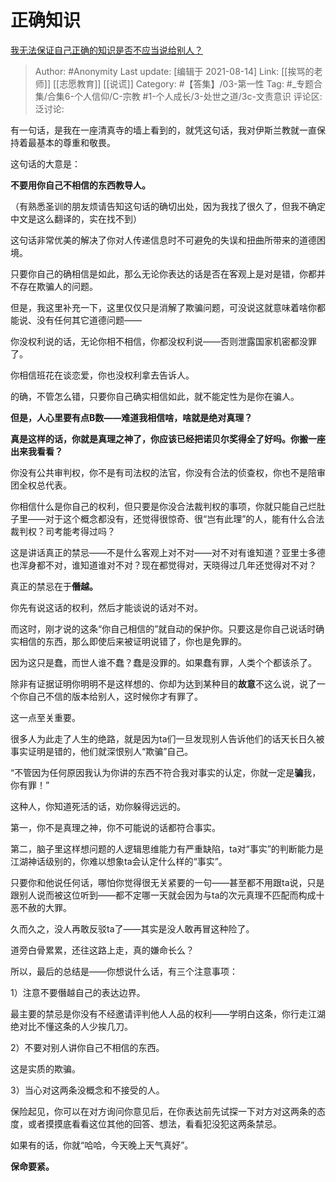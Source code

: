# 正确知识
[我无法保证自己正确的知识是否不应当说给别人？](https://www.zhihu.com/question/405434828/answer/1324864332)

> Author: #Anonymity
> Last update: [编辑于 2021-08-14]
> Link: [[挨骂的老师]] [[志愿教育]] [[说谎]]
> Category: #【答集】/03-第一性
> Tag:   #_专题合集/合集6-个人信仰/C-宗教 #1-个人成长/3-处世之道/3c-文责意识
> 评论区:
> 泛讨论:

有一句话，是我在一座清真寺的墙上看到的，就凭这句话，我对伊斯兰教就一直保持着最基本的尊重和敬畏。

这句话的大意是：

**不要用你自己不相信的东西教导人。**

（有熟悉圣训的朋友烦请告知这句话的确切出处，因为我找了很久了，但我不确定中文是这么翻译的，实在找不到）

这句话非常优美的解决了你对人传递信息时不可避免的失误和扭曲所带来的道德困境。

只要你自己的确相信是如此，那么无论你表达的话是否在客观上是对是错，你都并不存在欺骗人的问题。

但是，我这里补充一下，这里仅仅只是消解了欺骗问题，可没说这就意味着啥你都能说、没有任何其它道德问题——

你没权利说的话，无论你相不相信，你都没权利说——否则泄露国家机密都没罪了。

你相信班花在谈恋爱，你也没权利拿去告诉人。

的确，不管怎么错，只要你自己确实相信如此，就不能定性为是你在骗人。

**但是，人心里要有点B数——难道我相信啥，啥就是绝对真理？**

**真是这样的话，你就是真理之神了，你应该已经把诺贝尔奖得全了好吗。你搬一座出来我看看？**

你没有公共审判权，你不是有司法权的法官，你没有合法的侦查权，你也不是陪审团全权总代表。

你相信什么是你自己的权利，但只要是你没合法裁判权的事项，你就只能自己烂肚子里——对于这个概念都没有，还觉得很惊奇、很“岂有此理”的人，能有什么合法裁判权？司考能考得过吗？

这是讲话真正的禁忌——不是什么客观上对不对——对不对有谁知道？亚里士多德也浑身都不对，谁知道谁对不对？现在都觉得对，天晓得过几年还觉得对不对？

真正的禁忌在于**僭越。**

你先有说这话的权利，然后才能谈说的话对不对。

而这时，刚才说的这条“你自己相信的”就自动的保护你。只要这是你自己说话时确实相信的东西，那么即使后来被证明说错了，你也是免罪的。

因为这只是蠢，而世人谁不蠢？蠢是没罪的。如果蠢有罪，人类个个都该杀了。

除非有证据证明你明明不是这样想的、你却为达到某种目的**故意**不这么说，说了一个你自己不信的版本给别人，这时候你才有罪了。

这一点至关重要。

很多人为此走了人生的绝路，就是因为ta们一旦发现别人告诉他们的话天长日久被事实证明是错的，他们就深恨别人“欺骗”自己。

“不管因为任何原因我认为你讲的东西不符合我对事实的认定，你就一定是**骗**我，你有罪！”

这种人，你知道死活的话，劝你躲得远远的。

第一，你不是真理之神，你不可能说的话都符合事实。

第二，脑子里这样想问题的人逻辑思维能力有严重缺陷，ta对“事实”的判断能力是江湖神话级别的，你难以想象ta会认定什么样的“事实”。

只要你和他说任何话，哪怕你觉得很无关紧要的一句——甚至都不用跟ta说，只是跟别人说而被这位听到——都不定哪一天就会因为与ta的次元真理不匹配而构成十恶不赦的大罪。

久而久之，没人再敢反驳ta了——其实是没人敢再冒这种险了。

道旁白骨累累，还往这路上走，真的嫌命长么？

所以，最后的总结是——你想说什么话，有三个注意事项：

1）注意不要僭越自己的表达边界。

最主要的禁忌是你没有不经邀请评判他人人品的权利——学明白这条，你行走江湖绝对比不懂这条的人少挨几刀。

2）不要对别人讲你自己不相信的东西。

这是实质的欺骗。

3）当心对这两条没概念和不接受的人。

保险起见，你可以在对方询问你意见后，在你表达前先试探一下对方对这两条的态度，或者摸摸底看看这位其他的回答、想法，看看犯没犯这两条禁忌。

如果有的话，你就“哈哈，今天晚上天气真好”。

**保命要紧。**
